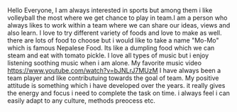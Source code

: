 Hello Everyone, I am always interested in sports but among them i like volleyball the most where we get chance to play in team.I am a person who always likes to work within a team where we can share our ideas, views and also learn. I love to try different variety of foods and love to make as well. there are lots of food to choose but i would like to take a name "Mo-Mo" which is famous Nepalese Food. Its like a dumpling food which we can steam and eat with tomato pickle.
I love all types of music but i enjoy listening soothing music when i am alone. My favorite music video
https://www.youtube.com/watch?v=bJNLrJ7MUzM
I have always been a team player and like contributuing towards the goal of team. My positive attitude is something which i have developed over the years. it really gives the energy and focus i need to complete the task on time. i always feel i can easily adapt to any culture, methods preocess etc.
